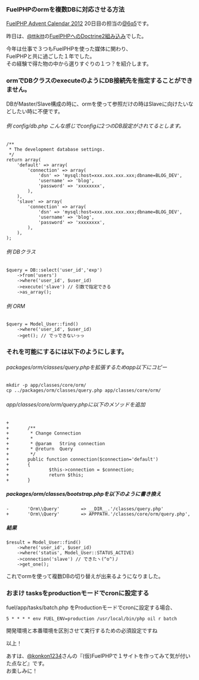 ### FuelPHPのormを複数DBに対応させる方法

[FuelPHP Advent Calendar 2012](http://atnd.org/events/33753) 20日目の担当の[@6q5](http://twitter.com/6q5)です。

昨日は、[@ttikitt](http://twitter.com/ttikitt)の[FuelPHPへのDoctrine2組み込み](http://www.cry-kit.com/?p=53)でした。

今年は仕事で３つもFuelPHPを使った媒体に関わり、  
 FuelPHPと共に過ごした１年でした。  
 その経験で得た物の中から選りすぐりの１つ？を紹介します。

### ormでDBクラスのexecuteのようにDB接続先を指定することができません。

DBがMaster/Slave構成の時に、ormを使って参照だけの時はSlaveに向けたいなどしたい時に不便です。

###### 例 config/db.php こんな感じでconfigに2つのDB設定がされてるとします。

    /**
     * The development database settings.
     */
    return array(
        'default' => array(
            'connection' => array(
                'dsn' => 'mysql:host=xxx.xxx.xxx.xxx;dbname=BLOG_DEV',
                'username' => 'blog',
                'password' => 'xxxxxxxx',
            ),  
        ),
        'slave' => array(
            'connection' => array(
                'dsn' => 'mysql:host=xxx.xxx.xxx.xxx;dbname=BLOG_DEV',
                'username' => 'blog',
                'password' => 'xxxxxxxx',
            ),
        ),  
    ); 

###### 例 DBクラス

    $query = DB::select('user_id','exp')
        ->from('users')
        ->where('user_id', $user_id)
        ->execute('slave') // 引数で指定できる
        ->as_array();

###### 例 ORM

    $query = Model_User::find()
        ->where('user_id', $user_id)
        ->get(); // でっできないっっ

### それを可能にするには以下のようにします。　

###### packages/orm/classes/query.phpを拡張するためapp以下にコピー

    mkdir -p app/classes/core/orm/
    cp ../packages/orm/classes/query.php app/classes/core/orm/

###### app/classes/core/orm/query.phpに以下のメソッドを追加

    +
    +       /**
    +        * Change Connection
    +        *
    +        * @param   String connection
    +        * @return  Query
    +        */
    +       public function connection($connection='default')
    +       {
    +               $this->connection = $connection;
    +               return $this;
    +       }

##### packages/orm/classes/bootstrap.phpを以下のように書き換え

    -       'Orm\\Query'        => __DIR__.'/classes/query.php'
    +       'Orm\\Query'        => APPPATH.'/classes/core/orm/query.php',

##### 結果

    $result = Model_User::find()
        ->where('user_id', $user_id)
        ->where('status', Model_User::STATUS_ACTIVE)
        ->connection('slave') // できたヽ(^o^)丿
        ->get_one();

これでormを使って複数DBの切り替えが出来るようになりました。

### おまけ tasksをproductionモードでcronに設定する

fuel/app/tasks/batch.php をProductionモードでcronに設定する場合、

    5 * * * * env FUEL_ENV=production /usr/local/bin/php oil r batch

開発環境と本番環境を区別させて実行するための必須設定ですね

以上！

あすは、[@konkon1234](http://twitter.com/konkon1234)さんの『(仮)FuelPHPで１サイトを作ってみて気が付いた点など』です。  
 お楽しみに！

